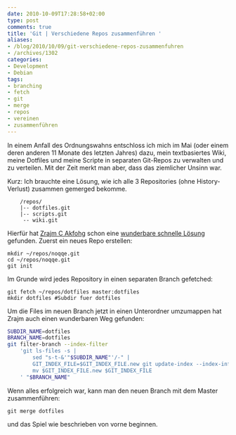 ```yaml
---
date: 2010-10-09T17:28:58+02:00
type: post
comments: true
title: 'Git | Verschiedene Repos zusammenführen '
aliases:
- /blog/2010/10/09/git-verschiedene-repos-zusammenfuhren
- /archives/1302
categories:
- Development
- Debian
tags:
- branching
- fetch
- git
- merge
- repos
- vereinen
- zusammenführen
---
```


In einem Anfall des Ordnungswahns entschloss ich mich im Mai (oder einem
deren anderen 11 Monate des letzten Jahres) dazu, mein textbasiertes Wiki,
meine Dotfiles und meine Scripte in separaten Git-Repos zu verwalten und zu
verteilen. Mit der Zeit merkt man aber, dass das ziemlicher Unsinn war.

Kurz: Ich brauchte eine Lösung, wie ich alle 3 Repositories (ohne
History-Verlust) zusammen gemerged bekomme.

```
    /repos/
    |-- dotfiles.git
    |-- scripts.git
     -- wiki.git
```

Hierfür hat [Zrajm C Akfohg](http://zrajm.org/) schon eine [wunderbare
schnelle Lösung](http://zrajm.org/ref/git-repo-merging.html) gefunden.
Zuerst ein neues Repo erstellen:

```
mkdir ~/repos/noqqe.git
cd ~/repos/noqqe.git
git init
```

Im Grunde wird jedes Repository in einen separaten Branch gefetched:

```
git fetch ~/repos/dotfiles master:dotfiles
mkdir dotfiles #Subdir fuer dotfiles
```

Um die Files im neuen Branch jetzt in einen Unterordner umzumappen hat
Zrajm auch einen wunderbaren Weg gefunden:

``` bash
SUBDIR_NAME=dotfiles
BRANCH_NAME=dotfiles
git filter-branch --index-filter
    'git ls-files -s |
        sed "s-t-&'"$SUBDIR_NAME"'/-" |
        GIT_INDEX_FILE=$GIT_INDEX_FILE.new git update-index --index-info &&
        mv $GIT_INDEX_FILE.new $GIT_INDEX_FILE
    ' "$BRANCH_NAME"
```

Wenn alles erfolgreich war, kann man den neuen Branch mit dem Master
zusammenführen:

```
git merge dotfiles
```

und das Spiel wie beschrieben von vorne beginnen.
